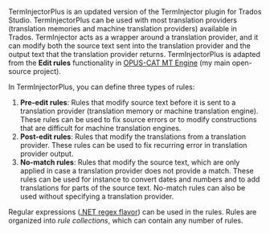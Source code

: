 TermInjectorPlus is an updated version of the TermInjector plugin for Trados Studio. TermInjectorPlus can be used with most translation providers (translation memories and machine translation providers) available in Trados. TermInjector acts as a wrapper around a translation provider, and it can modify both the source text sent into the translation provider and the output text that the translation provider returns. TermInjectorPlus is adapted from the **Edit rules** functionality in [OPUS-CAT MT Engine](https://helsinki-nlp.github.io/OPUS-CAT/install) (my main open-source project).

In TermInjectorPlus, you can define three types of rules:

1. **Pre-edit rules**: Rules that modify source text before it is sent to a translation provider (translation memory or machine translation engine). These rules can be used to fix source errors or to modify constructions that are difficult for machine translation engines.
2. **Post-edit rules**: Rules that modify the translations from a translation provider. These rules can be used to fix recurring error in translation provider output.
3. **No-match rules**: Rules that modify the source text, which are only applied in case a translation provider does not provide a match. These rules can be used for instance to convert dates and numbers and to add translations for parts of the source text. No-match rules can also be used without specifying a translation provider.

Regular expressions ([.NET regex flavor](https://docs.microsoft.com/en-us/dotnet/standard/base-types/regular-expression-language-quick-reference)) can be used in the rules. Rules are organized into _rule collections_, which can contain any number of rules. 
